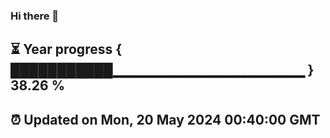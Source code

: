 ### Hi there 👋
⏳ Year progress { ███████████▁▁▁▁▁▁▁▁▁▁▁▁▁▁▁▁▁▁▁ } 38.26 %
---
⏰ Updated on Mon, 20 May 2024 00:40:00 GMT
---
